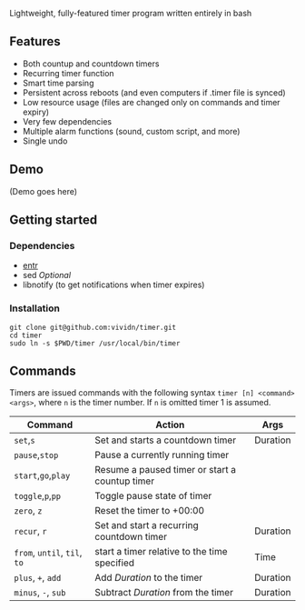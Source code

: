Lightweight, fully-featured timer program written entirely in bash

## Features
- Both countup and countdown timers
- Recurring timer function
- Smart time parsing
- Persistent across reboots (and even computers if .timer file is synced)
- Low resource usage (files are changed only on commands and timer expiry)
- Very few dependencies
- Multiple alarm functions (sound, custom script, and more)
- Single undo

## Demo
(Demo goes here)

## Getting started
### Dependencies
- [entr](http://entrproject.org/)
- sed
*Optional*
- libnotify (to get notifications when timer expires)

### Installation
```
git clone git@github.com:vividn/timer.git
cd timer
sudo ln -s $PWD/timer /usr/local/bin/timer
```

## Commands
Timers are issued commands with the following syntax
`timer [n] <command> <args>`, where `n` is the timer number. If `n` is omitted timer 1 is assumed.

| Command | Action | Args |
|---------|--------|------|
| `set`,`s` | Set and starts a countdown timer | Duration |
| `pause`,`stop` | Pause a currently running timer | |
| `start`,`go`,`play` | Resume a paused timer or start a countup timer |  |
| `toggle`,`p`,`pp` | Toggle pause state of timer |  |
| `zero`, `z` | Reset the timer to +00:00 |  |
| `recur`, `r` | Set and start a recurring countdown timer | Duration |
| `from`, `until`, `til`, `to` | start a timer relative to the time specified | Time |
| `plus`, `+`, `add` | Add *Duration* to the timer | Duration |
| `minus`, `-`, `sub` | Subtract *Duration* from the timer | Duration |
